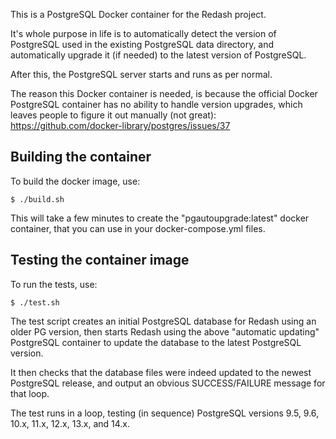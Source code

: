 This is a PostgreSQL Docker container for the Redash project.

It's whole purpose in life is to automatically detect the
version of PostgreSQL used in the existing PostgreSQL data
directory, and automatically upgrade it (if needed) to the
latest version of PostgreSQL.

After this, the PostgreSQL server starts and runs as per
normal.

The reason this Docker container is needed, is because
the official Docker PostgreSQL container has no ability
to handle version upgrades, which leaves people to figure
it out manually (not great): https://github.com/docker-library/postgres/issues/37

## Building the container

To build the docker image, use:

```
$ ./build.sh
```

This will take a few minutes to create the "pgautoupgrade:latest"
docker container, that you can use in your docker-compose.yml
files.

## Testing the container image

To run the tests, use:

```
$ ./test.sh
```

The test script creates an initial PostgreSQL database for
Redash using an older PG version, then starts Redash using
the above "automatic updating" PostgreSQL container to
update the database to the latest PostgreSQL version.

It then checks that the database files were indeed updated
to the newest PostgreSQL release, and output an obvious
SUCCESS/FAILURE message for that loop.

The test runs in a loop, testing (in sequence) PostgreSQL
versions 9.5, 9.6, 10.x, 11.x, 12.x, 13.x, and 14.x.
